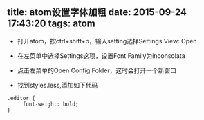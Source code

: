 title: atom设置字体加粗
date: 2015-09-24 17:43:20
tags: atom
---
* 打开atom，按ctrl+shift+p，输入setting选择Settings View: Open

* 在左菜单中选择Settings这项，设置Font Family为inconsolata

* 点击左菜单的Open Config Folder，这时会打开一个新窗口

* 找到styles.less,添加如下代码

```less
.editor {
     font-weight: bold;
}
```